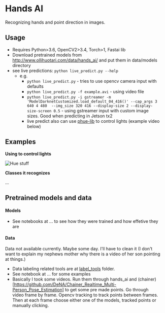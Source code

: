 # Hands AI

Recognizing hands and point direction in images.

## Usage

- Requires Python>3.6, OpenCV2>3.4, Torch>1, Fastai lib
- Download pretrained models from http://www.ollihuotari.com/data/hands_ai/ and put them in data/models directory
- see live predictions: `python live_predict.py --help`
  - e.g.
    - `python live_predict.py` - tries to use opencv camera input with defaults
    - `python live_predict.py -f example.avi` - using video file
    - `python live_predict.py -i gstreamer -m 'ModelDarknetCustomized.load_default_04_416()' --cap_args 3 640 4 480  --img_size 320 416 --display-size 2 --display-size-screen 0.5` - using gstreamer input with custom image sizes. Good when predicting in Jetson tx2
    - live predict also can use [phue-lib](https://github.com/studioimaginaire/phue) to control lights (example video below)

## Examples

**Using to control lights**

![Hue stuff](https://uc2d29f43de42ca7a41b4f66a48f.previews.dropboxusercontent.com/p/orig/AAQaqFTi336ag9zVpWGhPaWU6yP9HyBfV9VzUN75h6DXQgi3kB4RHilBgIzPmCkgCaEZJGzfcjgpjZ_T3sNfBgEbgt9i9WNWBAfcFyeHWylqaR2BI0Fo33njsnEk1LYXVi2jRo0d38VHuix4Hun1EuFz0oESh7sZ8q7NQFKxW7WAmgRhIQuZy-AwzfrhAFcp1yiobfOnxBwdad70m8MSkb5s/p.gif?size=416x320&size_mode=3)

**Classes it recognizes**

...

## Pretrained models and data

#### Models

- See notebooks at ... to see how they were trained and how effetive they are

#### Data

Data not available currently. Maybe some day. I'll have to clean it (I don't want to explain my nephews mother why there is a video of her son pointing at things.)

- Data labeling related tools are at [label_tools](https://github.com/holli/hands_ai/tree/master/label_tools) folder.
- See notebook at ... for some examples
- Basically I took some videos. Run them through hands_ai and (chainer)[https://github.com/DeNA/Chainer_Realtime_Multi-Person_Pose_Estimation] to get some pre made points. Go through video frame by frame. Opencv tracking to track points between frames. Then at each frame choose either one of the models, tracked points or manually clicking.







